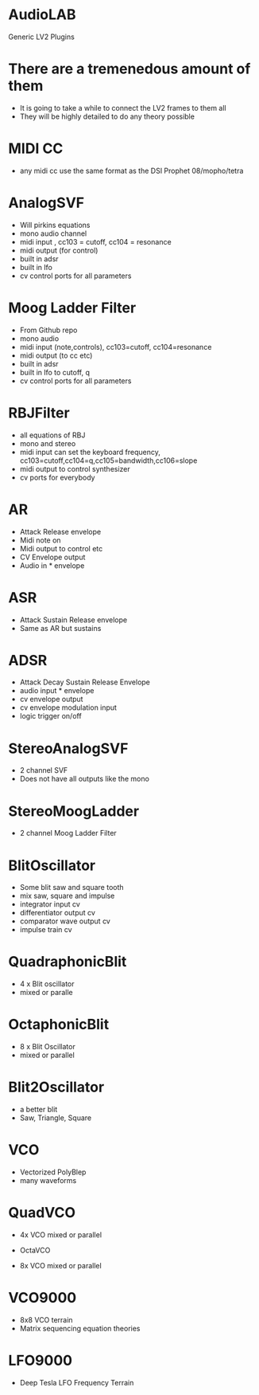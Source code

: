 # AudioLAB
 Generic LV2 Plugins

# There are a tremenedous amount of them
* It is going to take a while to connect the LV2 frames to them all
* They will be highly detailed to do any theory possible

# MIDI CC
* any midi cc use the same format as the DSI Prophet 08/mopho/tetra 

# AnalogSVF
* Will pirkins equations
* mono audio channel
* midi input , cc103 = cutoff, cc104 = resonance
* midi output (for control)
* built in adsr
* built in lfo
* cv control ports for all parameters

# Moog Ladder Filter
* From Github repo
* mono audio
* midi input (note,controls), cc103=cutoff, cc104=resonance
* midi output (to cc etc)
* built in adsr
* built in lfo to cutoff, q
* cv control ports for all parameters

# RBJFilter
* all equations of RBJ
* mono and stereo
* midi input can set the keyboard frequency, cc103=cutoff,cc104=q,cc105=bandwidth,cc106=slope
* midi output to control synthesizer
* cv ports for everybody

# AR
* Attack Release envelope
* Midi note on
* Midi output to control etc
* CV Envelope output
* Audio in * envelope

# ASR
* Attack Sustain Release envelope
* Same as AR but sustains

# ADSR
* Attack Decay Sustain Release Envelope
* audio input * envelope
* cv envelope output
* cv envelope modulation input
* logic trigger on/off

# StereoAnalogSVF
* 2 channel SVF
* Does not have all outputs like the mono

# StereoMoogLadder
* 2 channel Moog Ladder Filter

# BlitOscillator
* Some blit saw and square tooth
* mix saw, square and impulse
* integrator input cv
* differentiator output cv
* comparator wave output cv
* impulse train cv

# QuadraphonicBlit
* 4 x Blit oscillator
* mixed or paralle

# OctaphonicBlit
* 8 x Blit Oscillator
* mixed or parallel

# Blit2Oscillator
* a better blit
* Saw, Triangle, Square

# VCO
* Vectorized PolyBlep
* many waveforms

# QuadVCO
* 4x VCO mixed or parallel

* OctaVCO
* 8x VCO mixed or parallel

# VCO9000
* 8x8 VCO terrain
* Matrix sequencing equation theories

# LFO9000
* Deep Tesla LFO Frequency Terrain
